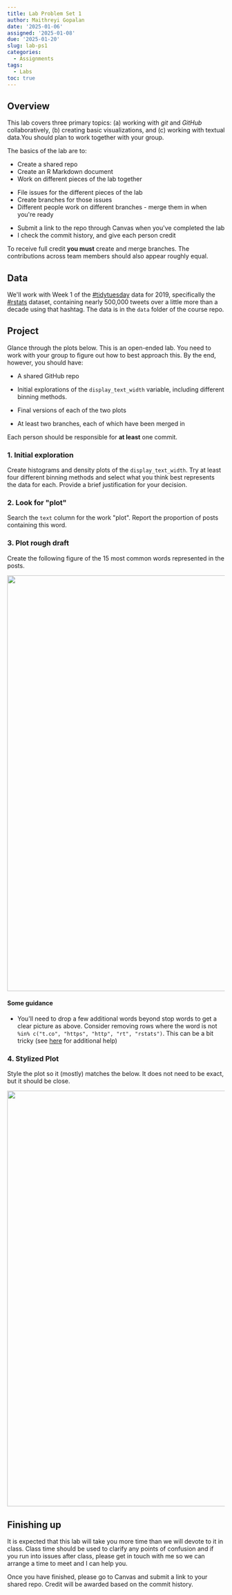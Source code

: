 ```yaml
---
title: Lab Problem Set 1
author: Maithreyi Gopalan
date: '2025-01-06'
assigned: '2025-01-08'
due: '2025-01-20'
slug: lab-ps1
categories:
  - Assignments
tags:
  - Labs
toc: true
---
```




## Overview
This lab covers three primary topics: (a) working with *git* and *GitHub*
  collaboratively, (b) creating basic visualizations, and (c) working with textual data.You should plan to work together with your group.

The basics of the lab are to:
  
* Create a shared repo
* Create an R Markdown document
* Work on different pieces of the lab together
+ File issues for the different pieces of the lab
+ Create branches for those issues
+ Different people work on different branches - merge them in when you're ready
* Submit a link to the repo through Canvas when you've completed the lab
* I check the commit history, and give each person credit

To receive full credit **you must** create and merge branches. The contributions across team members should also appear roughly equal.

## Data
We'll work with Week 1 of the [#tidytuesday](https://twitter.com/search?q=%23tidytuesday&src=tyah)  data for 2019, specifically the [#rstats](https://twitter.com/search?q=%23rstats&src=typd) dataset, containing nearly 500,000 tweets over a little more than a decade using that hashtag. The data is in the `data` folder of the course repo.

## Project

Glance through the plots below. This is an open-ended lab. You need to work with your group to figure out how to best approach this. By the end, however, you should have:

* A shared GitHub repo

* Initial explorations of the `display_text_width` variable, including different binning methods.

* Final versions of each of the two plots

* At least two branches, each of which have been merged in


Each person should be responsible for **at least** one commit. 




### 1. Initial exploration
Create histograms and density plots of the `display_text_width`. Try at least four different binning methods and select what you think best represents the data for each. Provide a brief justification for your decision.




### 2. Look for "plot"
Search the `text` column for the work "plot". Report the proportion of posts containing this word.




### 3. Plot rough draft
Create the following figure of the 15 most common words represented in the posts.

<img src="{{< blogdown/postref >}}lab-ps1/index_files/figure-html/fig2-raw-1.png" width="960" />


#### Some guidance

* You'll need to drop a few additional words beyond stop words to get a clear picture as above. Consider removing rows where the word is not `%in% c("t.co", "https", "http", "rt", "rstats")`. This can be a bit tricky (see [here](https://stackoverflow.com/a/9852867/4959854) for additional help)

### 4. Stylized Plot
Style the plot so it (mostly) matches the below. It does not need to be exact, but it should be close.

<img src="{{< blogdown/postref >}}lab-ps1/index_files/figure-html/fig2-styled-1.png" width="960" />


## Finishing up
It is expected that this lab will take you more time than we will devote to it in class. Class time should be used to clarify any points of confusion and if you run into issues after class, please get in touch with me so we can arrange a time to meet and I can help you.

Once you have finished, please go to Canvas and submit a link to your shared repo. Credit will be awarded based on the commit history.
